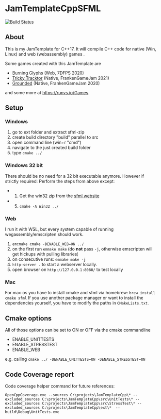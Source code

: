 # JamTemplateCppSFML
[![Build Status](https://travis-ci.com/Laguna1989/JamTemplateCpp.svg?branch=master)](https://travis-ci.com/github/Laguna1989/JamTemplateCpp)

## About
This is my JamTemplate for C++17. It will compile C++ code for native (Win, Linux) and web (webassembly) games .

Some games created with this JamTemplate are
 * [Burning Glyphs](https://runvs.io/Games/burningglyphs) (Web, 7DFPS 2020)
 * [Tricky Tracktor](https://runvs.io/Games/trickytractor) (Native, FrankenGameJam 2021)
 * [Grounded](https://runvs.io/Games/grounded) (Native, FrankenGameJam 2020)

and some more at https://runvs.io/Games.

## Setup
### Windows
 1. go to ext folder and extract sfml-zip
 2. create build directory "build" parallel to src
 3. open command line (win+r "cmd")
 4. navigate to the just created build folder
 5. type `cmake ../`

### Windows 32 bit
There should be no need for a 32 bit executable anymore. However if strictly required: 
Perform the steps from above except:
 * 1) Get the win32 zip from the [sfml website](https://www.sfml-dev.org/)
 * 5) `cmake -A Win32 ../`

### Web
I run it with WSL, but every system capable of running wegassembly/emscripten should work.
 1.  `emcmake cmake -DENABLE_WEB=ON ../`
 2. on the first run `emmake make` (do **not** pass `-j`, otherwise emscripten will get hickups with pulling libraries)
 3. on consecutive runs: `emmake make -j`
 3. `http-server .` to start a webserver locally. 
 4. open browser on `http://127.0.0.1:8080/` to test locally

### Mac
For mac os you have to install cmake and sfml via homebrew: `brew install cmake sfml`
If you use another package manager or want to install the dependencies yourself, you have to modify the paths in `CMakeLists.txt`.

## Cmake options
All of those options can be set to ON or OFF via the cmake commandline
 * ENABLE_UNITTESTS
 * ENABLE_STRESSTEST
 * ENABLE_WEB

e.g. calling `cmake ../ -DENABLE_UNITTESTS=ON -DENABLE_STRESSTEST=ON`

## Code Coverage report
Code coverage helper command for future references:
```
OpenCppCoverage.exe --sources C:\projects\JamTemplateCpp\* --excluded_sources C:\projects\JamTemplateCpp\src\UnitTests\* --excluded_sources C:\projects\JamTemplateCpp\src\StressTest\* --excluded_sources C:\projects\JamTemplateCpp\ext\*  -- build\Debug\UnitTests.exe
```